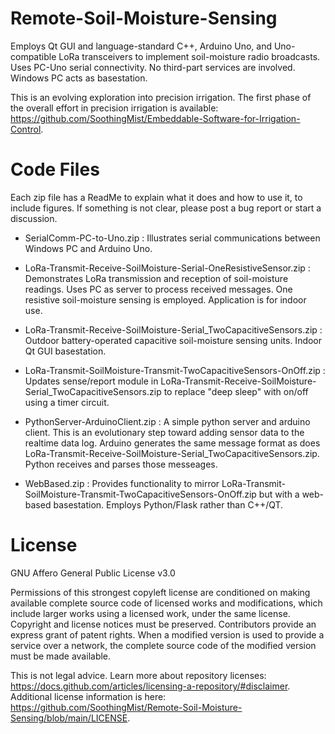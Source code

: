
# Remote-Soil-Moisture-Sensing

Employs Qt GUI and language-standard C++, Arduino Uno, and Uno-compatible LoRa transceivers to implement soil-moisture radio broadcasts.  Uses PC-Uno serial connectivity. No third-part services are involved. Windows PC acts as basestation.

This is an evolving exploration into precision irrigation. The first phase of the overall effort in precision irrigation is available: https://github.com/SoothingMist/Embeddable-Software-for-Irrigation-Control.


# Code Files

Each zip file has a ReadMe to explain what it does and how to use it, to include figures. If something is not clear, please post a bug report or start a discussion.

* SerialComm-PC-to-Uno.zip : Illustrates serial communications between Windows PC and Arduino Uno.

* LoRa-Transmit-Receive-SoilMoisture-Serial-OneResistiveSensor.zip : Demonstrates LoRa transmission and reception of soil-moisture readings. Uses PC as server to process received messages. One resistive soil-moisture sensing is employed. Application is for indoor use.

* LoRa-Transmit-Receive-SoilMoisture-Serial_TwoCapacitiveSensors.zip : Outdoor battery-operated capacitive soil-moisture sensing units. Indoor Qt GUI basestation.

* LoRa-Transmit-SoilMoisture-Transmit-TwoCapacitiveSensors-OnOff.zip : Updates sense/report module in LoRa-Transmit-Receive-SoilMoisture-Serial_TwoCapacitiveSensors.zip to replace "deep sleep" with on/off using a timer circuit.

* PythonServer-ArduinoClient.zip : A simple python server and arduino client. This is an evolutionary step toward adding sensor data to the realtime data log. Arduino generates the same message format as does LoRa-Transmit-Receive-SoilMoisture-Serial_TwoCapacitiveSensors.zip. Python receives and parses those messeages.

* WebBased.zip : Provides functionality to mirror LoRa-Transmit-SoilMoisture-Transmit-TwoCapacitiveSensors-OnOff.zip but with a web-based basestation. Employs Python/Flask rather than C++/QT.


# License

GNU Affero General Public License v3.0

Permissions of this strongest copyleft license are conditioned on making available complete source code of licensed works and modifications, which include larger works using a licensed work, under the same license. Copyright and license notices must be preserved. Contributors provide an express grant of patent rights. When a modified version is used to provide a service over a network, the complete source code of the modified version must be made available.

This is not legal advice. Learn more about repository licenses: https://docs.github.com/articles/licensing-a-repository/#disclaimer.
Additional license information is here: https://github.com/SoothingMist/Remote-Soil-Moisture-Sensing/blob/main/LICENSE.
